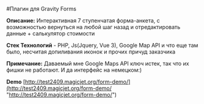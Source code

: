 #Плагин для Gravity Forms

**Описание:** Интерактивная 7 ступенчатая форма-анкета, с возможностью вернуться на любой шаг назад и отредактировать данные + салькулятор стоимости

**Стек Технологий** - PHP, Js(Jquery, Vue 3), Google Map API и что еще там было, несчитая допиливания иконок и прочих причуд заказчика

**Примечание:** Даваемый мне Google Maps API ключ истек, так что их фишки не работают. И да интерфейс на немецком:)

**Demo** [http://test2409.magicjet.org/form-demo/](http://test2409.magicjet.org/form-demo/ "http://test2409.magicjet.org/form-demo/")